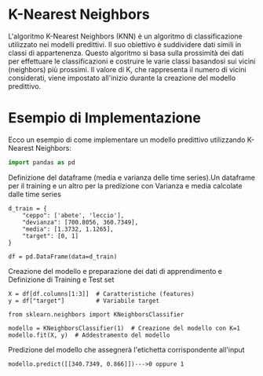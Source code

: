 # K-Nearest Neighbors

L'algoritmo K-Nearest Neighbors (KNN) è un algoritmo di classificazione utilizzato nei modelli predittivi. Il suo obiettivo è suddividere dati simili in classi di appartenenza. Questo algoritmo si basa sulla prossimità dei dati per effettuare le classificazioni e costruire le varie classi basandosi sui vicini (neighbors) più prossimi. Il valore di K, che rappresenta il numero di vicini considerati, viene impostato all'inizio durante la creazione del modello predittivo.

# Esempio di Implementazione
Ecco un esempio di come implementare un modello predittivo utilizzando K-Nearest Neighbors:

```python
import pandas as pd
```
Definizione del dataframe (media e varianza delle time series).Un dataframe per il training e un altro per la predizione con Varianza e media calcolate dalle time series
```
d_train = {
    "ceppo": ['abete', 'leccio'],
    "devianza": [700.8056, 360.7349],
    "media": [1.3732, 1.1265],
    "target": [0, 1]
}

df = pd.DataFrame(data=d_train)
```
Creazione del modello e preparazione dei dati di apprendimento e Definizione di Training e Test set
```
X = df[df.columns[1:3]]  # Caratteristiche (features)
y = df["target"]         # Variabile target

from sklearn.neighbors import KNeighborsClassifier

modello = KNeighborsClassifier(1)  # Creazione del modello con K=1
modello.fit(X, y)  # Addestramento del modello
```
Predizione del modello che assegnerà l'etichetta corrispondente all'input 
```
modello.predict([[340.7349, 0.866]])--->0 oppure 1

